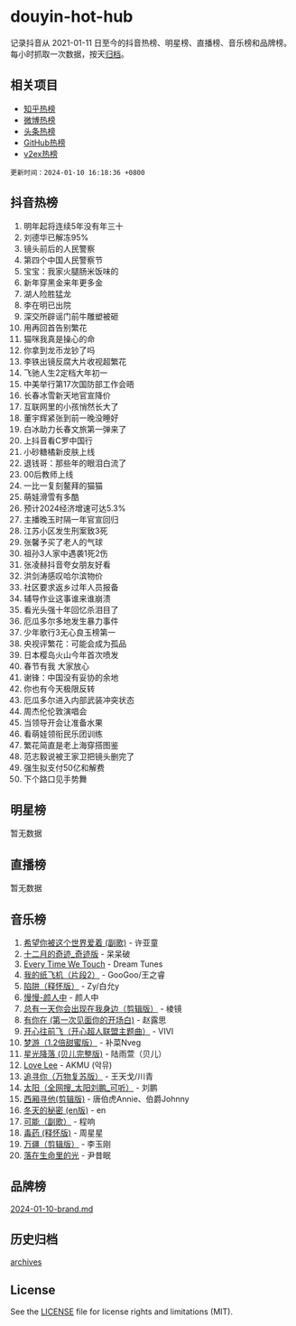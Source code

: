 # douyin-hot-hub

记录抖音从 2021-01-11 日至今的抖音热榜、明星榜、直播榜、音乐榜和品牌榜。每小时抓取一次数据，按天[归档](archives)。

## 相关项目

- [知乎热榜](https://github.com/lonnyzhang423/zhihu-hot-hub)
- [微博热榜](https://github.com/lonnyzhang423/weibo-hot-hub)
- [头条热榜](https://github.com/lonnyzhang423/toutiao-hot-hub)
- [GitHub热榜](https://github.com/lonnyzhang423/github-hot-hub)
- [v2ex热榜](https://github.com/lonnyzhang423/v2ex-hot-hub)


`更新时间：2024-01-10 16:18:36 +0800`

## 抖音热榜

1. 明年起将连续5年没有年三十
1. 刘德华已解冻95%
1. 镜头前后的人民警察
1. 第四个中国人民警察节
1. 宝宝：我家火腿肠米饭味的
1. 新年穿黑金来年更多金
1. 湖人险胜猛龙
1. 李在明已出院
1. 深交所辟谣门前牛雕塑被砸
1. 用再回首告别繁花
1. 猫咪我真是操心的命
1. 你拿到龙币龙钞了吗
1. 李铁出镜反腐大片收视超繁花
1. 飞驰人生2定档大年初一
1. 中美举行第17次国防部工作会晤
1. 长春冰雪新天地官宣降价
1. 互联网里的小孩悄然长大了
1. 董宇辉紧张到前一晚没睡好
1. 白冰助力长春文旅第一弹来了
1. 上抖音看C罗中国行
1. 小砂糖橘新皮肤上线
1. 退钱哥：那些年的眼泪白流了
1. 00后教师上线
1. 一比一复刻鳌拜的猫猫
1. 萌娃滑雪有多酷
1. 预计2024经济增速可达5.3%
1. 主播晚玉时隔一年官宣回归
1. 江苏小区发生刑案致3死
1. 张馨予买了老人的气球
1. 祖孙3人家中遇袭1死2伤
1. 张凌赫抖音夸女朋友好看
1. 洪剑涛感叹哈尔滨物价
1. 社区要求返乡过年人员报备
1. 辅导作业这事谁来谁崩溃
1. 看光头强十年回忆杀泪目了
1. 厄瓜多尔多地发生暴力事件
1. 少年歌行3无心良玉榜第一
1. 央视评繁花：可能会成为孤品
1. 日本樱岛火山今年首次喷发
1. 春节有我 大家放心
1. 谢锋：中国没有妥协的余地
1. 你也有今天极限反转
1. 厄瓜多尔进入内部武装冲突状态
1. 周杰伦伦敦演唱会
1. 当领导开会让准备水果
1. 看萌娃领衔民乐团训练
1. 繁花简直是老上海穿搭图鉴
1. 范志毅说被王家卫把镜头删完了
1. 强生拟支付50亿和解费
1. 下个路口见手势舞

## 明星榜

暂无数据

## 直播榜

暂无数据

## 音乐榜

1. [希望你被这个世界爱着 (副歌)](https://sf86-cdn-tos.douyinstatic.com/obj/tos-cn-ve-2774/oUHCmWQfZlE3QQBKBeD8rCFLpJzPgCpImhsxMt) - 许亚童
1. [十二月的奇迹_奇迹版](https://sf6-cdn-tos.douyinstatic.com/obj/tos-cn-ve-2774/oMslvA9FBzGMGHnyUuoiiUjtIAXfMz6tzwByW8) - 呆呆破
1. [Every Time We Touch](https://sf86-cdn-tos.douyinstatic.com/obj/tos-cn-ve-2774/ogN6lUKQeBBfEVhIOMikG1CcJjugxk1tztZyhP) - Dream Tunes
1. [我的纸飞机（片段2）](https://sf86-cdn-tos.douyinstatic.com/obj/tos-cn-ve-2774/oM2ZrKcg2CD5AeRB2gkeXOFB1IxAGJdZPazYHf) - GooGoo/王之睿
1. [陷阱（释怀版）](https://sf3-cdn-tos.douyinstatic.com/obj/tos-cn-ve-2774/oE8C21LeZrzKLDFfQYgMzx4GAIHageG5IzayY7) - Zy/白允y
1. [慢慢-颜人中](https://sf86-cdn-tos.douyinstatic.com/obj/tos-cn-ve-2774/ocjHNfBXdBxQNC8ZGAeoLMFTUgtBg8bkExunDC) - 颜人中
1. [总有一天你会出现在我身边（剪辑版）](https://sf86-cdn-tos.douyinstatic.com/obj/tos-cn-ve-2774/oMLsHwhWW7CYoAhoWB9EXUQIzNBsfAJxpAoxCU) - 棱镜
1. [有你在 (第一次见面你的开场白)](https://sf3-cdn-tos.douyinstatic.com/obj/tos-cn-ve-2774/oAthrQ3ClJBfI57uBoFEgNDYtNCZ0TSYQQfxQ0) - 赵露思
1. [开心往前飞（开心超人联盟主题曲）](https://sf86-cdn-tos.douyinstatic.com/obj/tos-cn-ve-2774/9d8fb7c82cf1421fb93a9fe925275e0a) - VIVI
1. [梦游（1.2倍甜蜜版）](https://sf86-cdn-tos.douyinstatic.com/obj/tos-cn-ve-2774/o4gyAUm8hwufoEABmwVIiQtHsFuGzAEEWtNMzo) - 补菜Nveg
1. [星光降落 (贝儿完整版)](https://sf86-cdn-tos.douyinstatic.com/obj/tos-cn-ve-2774/okwB9hAwyAtsFFkFBzAX1hOOfQuIoMNs0W2Mwr) - 陆雨萱（贝儿）
1. [Love Lee](https://sf6-cdn-tos.douyinstatic.com/obj/tos-cn-ve-2774/o05GbkJGbCBTdDnMtB0fwOYgkeZp23vrWQDQBS) - AKMU (악뮤)
1. [追寻你（万物复苏版）](https://sf86-cdn-tos.douyinstatic.com/obj/tos-cn-ve-2774/oYeAZJsbjIDit9APmBg8u6uDUQnHmoCf3gbo74) - 王天戈/川青
1. [太阳（全网搜_太阳刘鹏_可听）](https://sf86-cdn-tos.douyinstatic.com/obj/tos-cn-ve-2774/ogWbyIQnlBFImVbeDocRdCIYtBHlbJXgfZMvgz) - 刘鹏
1. [西厢寻他(剪辑版)](https://sf3-cdn-tos.douyinstatic.com/obj/tos-cn-ve-2774/oUsAVfAQKlRNxEv5qxvIB8o5qmIWUcXbzJKJhw) - 唐伯虎Annie、伯爵Johnny
1. [冬天的秘密 (en版)](https://sf3-cdn-tos.douyinstatic.com/obj/tos-cn-ve-2774/okIuMHDdzyf3FjGK4Lphe1vfHcQaPIHAg0Z4CR) - en
1. [可能（副歌）](https://sf86-cdn-tos.douyinstatic.com/obj/tos-cn-ve-2774/cde1731888894259b333569393c2fb51) - 程响
1. [毒药 (释怀版)](https://sf86-cdn-tos.douyinstatic.com/obj/tos-cn-ve-2774/oYILMEAzspdZBIzy4frJNB8ZHPHWAhiwowd4Ad) - 周星星
1. [万疆（剪辑版）](https://sf86-cdn-tos.douyinstatic.com/obj/tos-cn-ve-2774/ooG7oVgFlDTelKCjCsTTobQvbdtj1BBQXnfZd8) - 李玉刚
1. [落在生命里的光](https://sf3-cdn-tos.douyinstatic.com/obj/tos-cn-ve-2774/d9ffa8c090124ea58bb10df9b510c01d) - 尹昔眠

## 品牌榜

[2024-01-10-brand.md](archives/2024-01-10-brand.md)

## 历史归档

[archives](archives)

## License

See the [LICENSE](LICENSE) file for license rights and limitations (MIT).
